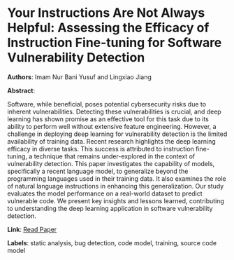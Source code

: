 # Your Instructions Are Not Always Helpful: Assessing the Efficacy of Instruction Fine-tuning for Software Vulnerability Detection

**Authors**: Imam Nur Bani Yusuf and Lingxiao Jiang

**Abstract**:

Software, while beneficial, poses potential cybersecurity risks due to inherent vulnerabilities. Detecting these vulnerabilities is crucial, and deep learning has shown promise as an effective tool for this task due to its ability to perform well without extensive feature engineering. However, a challenge in deploying deep learning for vulnerability detection is the limited availability of training data. Recent research highlights the deep learning efficacy in diverse tasks. This success is attributed to instruction fine-tuning, a technique that remains under-explored in the context of vulnerability detection. This paper investigates the capability of models, specifically a recent language model, to generalize beyond the programming languages used in their training data. It also examines the role of natural language instructions in enhancing this generalization. Our study evaluates the model performance on a real-world dataset to predict vulnerable code. We present key insights and lessons learned, contributing to understanding the deep learning application in software vulnerability detection.

**Link**: [Read Paper](https://doi.org/10.48550/arXiv.2401.07466)

**Labels**: static analysis, bug detection, code model, training, source code model
